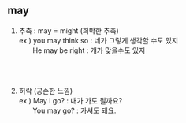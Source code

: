 ## may ##

1) 추측 : may = might (희박한 추측)   
   ex ) you may think so : 네가 그렇게 생각할 수도 있지  
   &nbsp;&nbsp;&nbsp;&nbsp;&nbsp;&nbsp;&nbsp;He may be right : 걔가 맞을수도 있지  
<br>
<br>

2) 허락 (공손한 느낌)  
   ex ) May i go? : 내가 가도 될까요?  
   &nbsp;&nbsp;&nbsp;&nbsp;&nbsp;&nbsp;&nbsp;You may go? : 가셔도  돼요.

